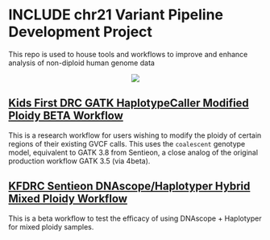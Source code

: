 # INCLUDE chr21 Variant Pipeline Development Project

This repo is used to house tools and workflows to improve and enhance analysis of non-diploid human genome data 


<p align="center">
  <a href="https://github.com/d3b-center/INCLUDE-Ch21-Variant-Calling-Dev Managed/blob/master/LICENSE"><img src="https://img.shields.io/github/license/kids-first/kf-api-dataservice.svg?style=for-the-badge"></a>
</p>

## [Kids First DRC GATK HaplotypeCaller Modified Ploidy BETA Workflow](docs/KFDRC_GATK_HC_MOD_PLOIDY_README.md)
This is a research workflow for users wishing to modify the ploidy of certain
regions of their existing GVCF calls. This uses the `coalescent` genotype model, equivalent to GATK 3.8
from Sentieon, a close analog of the original production workflow GATK 3.5 (via 4beta).

## [KFDRC Sentieon DNAscope/Haplotyper Hybrid Mixed Ploidy Workflow](docs/KFDRC_SENTIEON_HYBRID_MIXED_PLOIDY.md)
This is a beta workflow to test the efficacy of using DNAscope + Haplotyper for mixed ploidy samples.